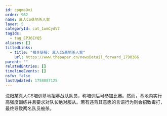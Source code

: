 ```yaml
---
id: cpqma9vi
order: 962
name: 真人CS基地杀人案
layer: 5
categoryId: cat_1wmCydV7
tagIds:
  - tag_EPJ6EYQ5
aliases: []
titledLinks:
  - title: "相关链接: 真人CS基地杀人案"
    url: https://www.thepaper.cn/newsDetail_forward_1790366
parent: ""
relatedEntries: []
timelineEvents: []
nsfw: false
lastUpdated: 1758087125
---
```


沈阳某真人CS培训基地招募战队队员，称培训后可参加比赛。然而，基地内实行高强度训练并且要求对队长绝对服从。若有违背其意愿的言语行为则会招致毒打，最终导致两名队员被杀。